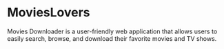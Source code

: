 # MoviesLovers
Movies Downloader is a user-friendly web application that allows users to easily search, browse, and download their favorite movies and TV shows.
